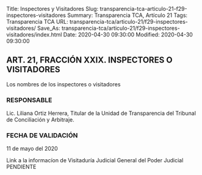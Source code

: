 Title: Inspectores y Visitadores
Slug: transparencia-tca-articulo-21-f29-inspectores-visitadores
Summary: Transparencia TCA, Artículo 21
Tags: Transparencia TCA
URL: transparencia-tca/articulo-21/f29-inspectores-visitadores/
Save_As: transparencia-tca/articulo-21/f29-inspectores-visitadores/index.html
Date: 2020-04-30 09:30:00
Modified: 2020-04-30 09:30:00


## ART. 21, FRACCIÓN XXIX. INSPECTORES O VISITADORES


Los nombres de los inspectores o visitadores


### RESPONSABLE

Lic. Liliana Ortiz Herrera, Titular de la Unidad de Transparencia del Tribunal de Conciliación y Arbitraje.


### FECHA DE VALIDACIÓN

11 de mayo del 2020



Link a la informacíon de Visitaduría Judicial General del Poder Judicial PENDIENTE



